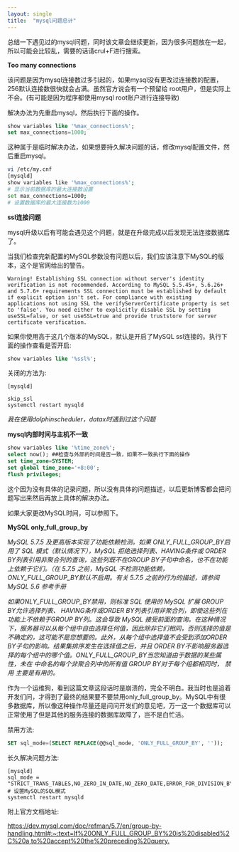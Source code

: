 ```yaml
---
layout: single
title:  "mysql问题总计"
---
```


总结一下遇见过的mysql问题，同时该文章会继续更新，因为很多问题放在一起，所以可能会比较乱，需要的话请crul+F进行搜索。

**Too many connections**

该问题是因为mysql连接数过多引起的，如果mysql没有更改过连接数的配置，256默认连接数很快就会占满。虽然官方说会有一个预留给
root用户，但是实际上不会。(有可能是因为程序都使用mysql root账户进行连接导致)

解决办法为先重启mysql，然后执行下面的操作。

```sql
show variables like '%max_connections%';
set max_connections=1000;
```

这种属于是临时解决办法，如果想要持久解决问题的话，修改mysql配置文件，然后重启mysql。

```bash
vi /etc/my.cnf
[mysqld]
show variables like '%max_connections%';
# 显示当前数据库的最大连接数设置
set max_connections=1000;
# 设置数据库的最大连接数为1000
```

**ssl连接问题**

mysql升级以后有可能会遇见这个问题，就是在升级完成以后发现无法连接数据库了。

当我们检查完新配置的MySQL参数没有问题以后，我们应该注意下MySQL的版本，这个是官网给出的警告。

```shell
Warning! Establishing SSL connection without server's identity verification is not recommended. According to MySQL 5.5.45+, 5.6.26+ and 5.7.6+ requirements SSL connection must be established by default if explicit option isn't set. For compliance with existing applications not using SSL the verifyServerCertificate property is set to 'false'. You need either to explicitly disable SSL by setting useSSL=false, or set useSSL=true and provide truststore for server certificate verification.
```

如果你使用高于这几个版本的MySQL，默认是开启了MySQL ssl连接的。执行下面的操作查看是否开启:

```sql
show variables like '%ssl%';
```

关闭的方法为:

```shell
[mysqld]

skip_ssl
systemctl restart mysqld
```

*我在使用dolphinscheduler，datax时遇到过这个问题*

**mysql内部时间与主机不一致**

```sql
show variables like '%time_zone%';
select now(); ##检查与外部的时间是否一致，如果不一致执行下面的操作
set time_zone=SYSTEM;
set global time_zone='+8:00';
flush privileges;
```

这个因为没有具体的记录问题，所以没有具体的问题描述，以后更新博客都会把问题写出来然后再放上具体的解决办法。

如果大家更改MySQL时间，可以参照下。

**MySQL only_full_group_by**

*MySQL 5.7.5 及更高版本实现了功能依赖检测。如果 ONLY_FULL_GROUP_BY启用了 SQL 模式（默认情况下），MySQL 拒绝选择列表、HAVING条件或 ORDER BY列表引用非聚合列的查询，这些列既不在GROUP BY子句中命名，也不在功能上依赖于它们。（在 5.7.5 之前，MySQL 不检测功能依赖， ONLY_FULL_GROUP_BY默认不启用。有关 5.7.5 之前的行为的描述，请参阅MySQL 5.6 参考手册*

*如果ONLY_FULL_GROUP_BY禁用，则标准 SQL 使用的 MySQL 扩展 GROUP BY允许选择列表、 HAVING条件或ORDER BY列表引用非聚合列，即使这些列在功能上不依赖于GROUP BY列。这会导致 MySQL 接受前面的查询。在这种情况下，服务器可以从每个组中自由选择任何值，因此除非它们相同，否则选择的值是不确定的，这可能不是您想要的。此外，从每个组中选择值不会受到添加ORDER BY子句的影响。结果集排序发生在选择值之后，并且 ORDER BY不影响服务器选择的每个组中的哪个值。ONLY_FULL_GROUP_BY当您知道由于数据的某些属性，未在 中命名的每个非聚合列中的所有值 GROUP BY对于每个组都相同时， 禁用 主要是有用的。*

作为一个运维狗，看到这篇文章这段话时是崩溃的，完全不明白。我当时也是追着开发们问，才得到了最终的结果要不要禁用only_full_group_by。MySQL中有很多数据库，所以像这种操作尽量还是问问开发们的意见吧，万一这一个数据库可以正常使用了但是其他的服务连接的数据库故障了，岂不是白忙活。

禁用方法:

```sql
SET sql_mode=(SELECT REPLACE(@@sql_mode, 'ONLY_FULL_GROUP_BY', ''));
```

长久解决问题方法:

```shell
[mysqld]  
sql_mode = "STRICT_TRANS_TABLES,NO_ZERO_IN_DATE,NO_ZERO_DATE,ERROR_FOR_DIVISION_BY_ZERO,NO_AUTO_CREATE_USER,NO_ENGINE_SUBSTITUTION"
# 设置MySQL的SQL模式
systemctl restart mysqld
```

附上官方文档地址:

<https://dev.mysql.com/doc/refman/5.7/en/group-by-handling.html#:~:text=If%20ONLY_FULL_GROUP_BY%20is%20disabled%2C%20a,to%20accept%20the%20preceding%20query.>